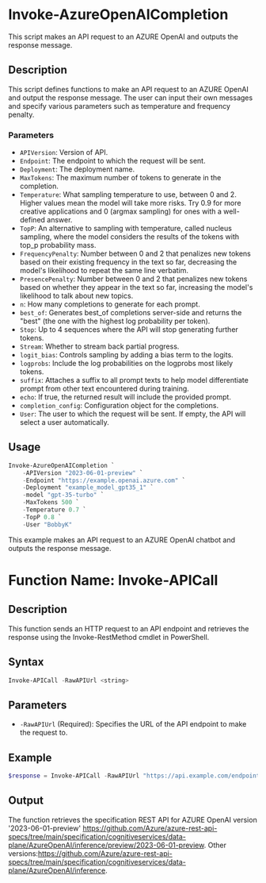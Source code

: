 # Invoke-AzureOpenAICompletion

This script makes an API request to an AZURE OpenAI and outputs the response message.

## Description

This script defines functions to make an API request to an AZURE OpenAI and output the response message. The user can input their own messages and specify various parameters such as temperature and frequency penalty.

### Parameters

- `APIVersion`: Version of API.
- `Endpoint`: The endpoint to which the request will be sent.
- `Deployment`: The deployment name.
- `MaxTokens`: The maximum number of tokens to generate in the completion.
- `Temperature`: What sampling temperature to use, between 0 and 2. Higher values mean the model will take more risks. Try 0.9 for more creative applications and 0 (argmax sampling) for ones with a well-defined answer.
- `TopP`: An alternative to sampling with temperature, called nucleus sampling, where the model considers the results of the tokens with top_p probability mass.
- `FrequencyPenalty`: Number between 0 and 2 that penalizes new tokens based on their existing frequency in the text so far, decreasing the model's likelihood to repeat the same line verbatim.
- `PresencePenalty`: Number between 0 and 2 that penalizes new tokens based on whether they appear in the text so far, increasing the model's likelihood to talk about new topics.
- `n`: How many completions to generate for each prompt.
- `best_of`: Generates best_of completions server-side and returns the "best" (the one with the highest log probability per token).
- `Stop`: Up to 4 sequences where the API will stop generating further tokens.
- `Stream`: Whether to stream back partial progress.
- `logit_bias`: Controls sampling by adding a bias term to the logits.
- `logprobs`: Include the log probabilities on the logprobs most likely tokens.
- `suffix`: Attaches a suffix to all prompt texts to help model differentiate prompt from other text encountered during training.
- `echo`: If true, the returned result will include the provided prompt.
- `completion_config`: Configuration object for the completions.
- `User`: The user to which the request will be sent. If empty, the API will select a user automatically.

## Usage

```powershell
Invoke-AzureOpenAICompletion `
    -APIVersion "2023-06-01-preview" `
    -Endpoint "https://example.openai.azure.com" `
    -Deployment "example_model_gpt35_1" `
    -model "gpt-35-turbo" `
    -MaxTokens 500 `
    -Temperature 0.7 `
    -TopP 0.8 `
    -User "BobbyK"
```

This example makes an API request to an AZURE OpenAI chatbot and outputs the response message.

# Function Name: Invoke-APICall

## Description
This function sends an HTTP request to an API endpoint and retrieves the response using the Invoke-RestMethod cmdlet in PowerShell.

## Syntax

```powershell
Invoke-APICall -RawAPIUrl <string>
```

## Parameters

- `-RawAPIUrl` (Required): Specifies the URL of the API endpoint to make the request to.

## Example

```powershell
$response = Invoke-APICall -RawAPIUrl "https://api.example.com/endpoint"
```

## Output

The function retrieves the specification REST API for AZURE OpenAI version '2023-06-01-preview' <https://github.com/Azure/azure-rest-api-specs/tree/main/specification/cognitiveservices/data-plane/AzureOpenAI/inference/preview/2023-06-01-preview>. 
Other versions:<https://github.com/Azure/azure-rest-api-specs/tree/main/specification/cognitiveservices/data-plane/AzureOpenAI/inference>.
